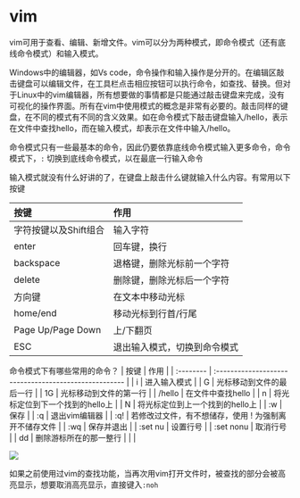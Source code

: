 # vim

vim可用于查看、编辑、新增文件。vim可以分为两种模式，即命令模式（还有底线命令模式）和输入模式。

Windows中的编辑器，如Vs code，命令操作和输入操作是分开的。在编辑区敲击键盘可以编辑文件，在工具栏点击相应按钮可以执行命令，如查找、替换。但对于Linux中的vim编辑器，所有想要做的事情都是只能通过敲击键盘来完成，没有可视化的操作界面。所有在vim中使用模式的概念是非常有必要的。敲击同样的键盘，在不同的模式有不同的含义效果。如在命令模式下敲击键盘输入/hello，表示在文件中查找hello，而在输入模式，却表示在文件中输入/hello。

命令模式只有一些最基本的命令，因此仍要依靠底线命令模式输入更多命令，命令模式下，`:` 切换到底线命令模式，以在最底一行输入命令

输入模式就没有什么好讲的了，在键盘上敲击什么键就输入什么内容。有常用以下按键

| 按键                  | 作用                         |
| :-------------------- | :--------------------------- |
| 字符按键以及Shift组合 | 输入字符                     |
| enter                 | 回车键，换行                 |
| backspace             | 退格键，删除光标前一个字符   |
| delete                | 删除键，删除光标后一个字符   |
| 方向键                | 在文本中移动光标             |
| home/end              | 移动光标到行首/行尾          |
| Page Up/Page Down     | 上/下翻页                    |
| ESC                   | 退出输入模式，切换到命令模式 |

命令模式下有哪些常用的命令？
| 按键      | 作用                                                  |
| :-------- | :---------------------------------------------------- |
| i         | 进入输入模式                                          |
| G         | 光标移动到文件的最后一行                              |
| 1G        | 光标移动到文件的第一行                                |
| /hello    | 在文件中查找hello                                     |
| n         | 将光标定位到下一个找到的hello上                       |
| N         | 将光标定位到上一个找到的hello上                       |
| :w        | 保存                                                  |
| :q        | 退出vim编辑器                                         |
| :q!       | 若修改过文件，有不想储存，使用 ! 为强制离开不储存文件 |
| :wq       | 保存并退出                                            |
| :set nu   | 设置行号                                              |
| :set nonu | 取消行号                                              |
| dd        | 删除游标所在的那一整行                                |
|           |

![](https://image.newarea.site/2023-12-02-23-16-01.png)

如果之前使用过vim的查找功能，当再次用vim打开文件时，被查找的部分会被高亮显示，想要取消高亮显示，直接键入`:noh`
